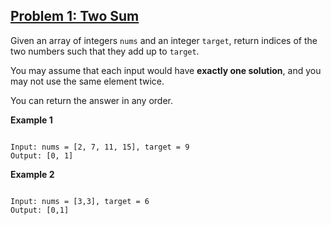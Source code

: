 ## [Problem 1: Two Sum](p2.js)

Given an array of integers `nums` and an integer `target`, return indices of the two numbers such that they add up to `target`.

You may assume that each input would have **exactly one solution**, and you may not use the same element twice.

You can return the answer in any order.

**Example 1**

```

Input: nums = [2, 7, 11, 15], target = 9
Output: [0, 1]

```

**Example 2**

```

Input: nums = [3,3], target = 6
Output: [0,1]

```
